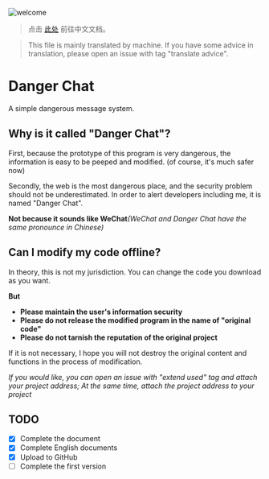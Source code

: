 ![welcome](welcome.gif)
> 点击 [此处](README.md) 前往中文文档。

> This file is mainly translated by machine.
> If you have some advice in translation, please open an issue with tag "translate advice".
# Danger Chat
A simple dangerous message system.
## Why is it called "Danger Chat"?
First, because the prototype of this program is very dangerous, the information is easy to be peeped and modified. (of course, it's much safer now)

Secondly, the web is the most dangerous place, and the security problem should not be underestimated. In order to alert developers including me, it is named "Danger Chat".

**Not because it sounds like WeChat**_(WeChat and Danger Chat have the same pronounce in Chinese)_
## Can I modify my code offline?
In theory, this is not my jurisdiction. You can change the code you download as you want.

**But**
* **Please maintain the user's information security**
* **Please do not release the modified program in the name of "original code"**
* **Please do not tarnish the reputation of the original project**

If it is not necessary, I hope you will not destroy the original content and functions in the process of modification.

*If you would like, you can open an issue with "extend used" tag and attach your project address; At the same time, attach the project address to your project*

## TODO
 - [x] Complete the document
 - [x] Complete English documents
 - [x] Upload to GitHub
 - [ ] Complete the first version